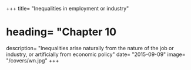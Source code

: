 +++
title=  "Inequalities in employment or industry"
# heading=  "Chapter 10
description=  "Inequalities arise naturally from the nature of the job or industry, or artificially from economic policy"
date=  "2015-09-09"
image=  "/covers/wn.jpg"
+++
